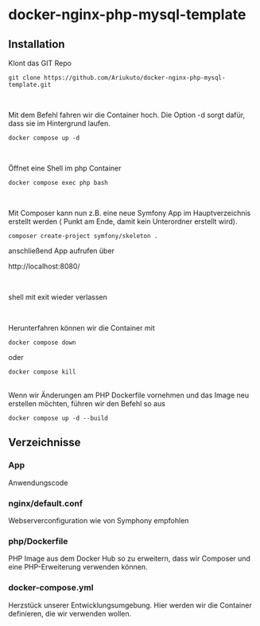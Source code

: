 # docker-nginx-php-mysql-template

## Installation
Klont das GIT Repo
```
git clone https://github.com/Ariukuto/docker-nginx-php-mysql-template.git
```
<br>

Mit dem Befehl fahren wir die Container hoch. Die Option -d sorgt dafür, dass sie im Hintergrund laufen.
``` 
docker compose up -d 
```
<br>

Öffnet eine Shell im php Container
```
docker compose exec php bash
```
<br>

Mit Composer kann nun z.B.  eine neue Symfony App im Hauptverzeichnis erstellt werden ( Punkt am Ende, damit kein Unterordner erstellt wird). 
```
composer create-project symfony/skeleton .
```
anschließend App aufrufen über 

http://localhost:8080/

<br>

shell mit exit wieder verlassen

<br>

Herunterfahren können wir die Container mit
```
docker compose down
```
oder 
```
docker compose kill
```



<br>
Wenn wir Änderungen am PHP Dockerfile vornehmen und das Image neu erstellen möchten, führen wir den Befehl so aus

``` 
docker compose up -d --build
```



## Verzeichnisse

### App
Anwendungscode

### nginx/default.conf
Webserverconfiguration wie von Symphony empfohlen

### php/Dockerfile
PHP Image aus dem Docker Hub so zu erweitern, dass wir Composer und eine PHP-Erweiterung verwenden können.

### docker-compose.yml
Herzstück unserer Entwicklungsumgebung. Hier werden wir die Container definieren, die wir verwenden wollen.




